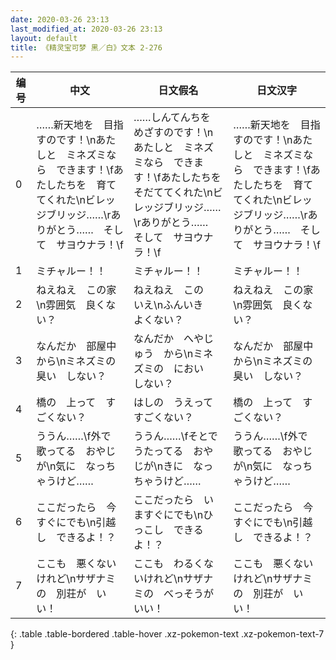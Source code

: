 ```yaml
---
date: 2020-03-26 23:13
last_modified_at: 2020-03-26 23:13
layout: default
title: 《精灵宝可梦 黑／白》文本 2-276
---
```

| 编号 | 中文 | 日文假名 | 日文汉字 |
| ---- | ---- | ---- | --- |
| 0 | ……新天地を　目指すのです！\nあたしと　ミネズミなら　できます！\fあたしたちを　育ててくれた\nビレッジブリッジ……\rありがとう……　そして　サヨウナラ！\f | ……しんてんちを　めざすのです！\nあたしと　ミネズミなら　できます！\fあたしたちを　そだててくれた\nビレッジブリッジ……\rありがとう……　そして　サヨウナラ！\f | ……新天地を　目指すのです！\nあたしと　ミネズミなら　できます！\fあたしたちを　育ててくれた\nビレッジブリッジ……\rありがとう……　そして　サヨウナラ！\f |
| 1 | ミチャルー！！ | ミチャルー！！ | ミチャルー！！ |
| 2 | ねえねえ　この家\n雰囲気　良くない？ | ねえねえ　この　いえ\nふんいき　よくない？ | ねえねえ　この家\n雰囲気　良くない？ |
| 3 | なんだか　部屋中から\nミネズミの　臭い　しない？ | なんだか　へやじゅう　から\nミネズミの　におい　しない？ | なんだか　部屋中から\nミネズミの　臭い　しない？ |
| 4 | 橋の　上って　すごくない？ | はしの　うえって　すごくない？ | 橋の　上って　すごくない？ |
| 5 | ううん……\f外で　歌ってる　おやじが\n気に　なっちゃうけど…… | ううん……\fそとで　うたってる　おやじが\nきに　なっちゃうけど…… | ううん……\f外で　歌ってる　おやじが\n気に　なっちゃうけど…… |
| 6 | ここだったら　今すぐにでも\n引越し　できるよ！？ | ここだったら　いますぐにでも\nひっこし　できるよ！？ | ここだったら　今すぐにでも\n引越し　できるよ！？ |
| 7 | ここも　悪くないけれど\nサザナミの　別荘が　いい！ | ここも　わるくないけれど\nサザナミの　べっそうが　いい！ | ここも　悪くないけれど\nサザナミの　別荘が　いい！ |
{: .table .table-bordered .table-hover .xz-pokemon-text .xz-pokemon-text-7 }